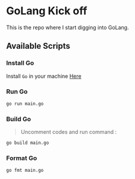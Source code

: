# GoLang Kick off 

This is the repo where I start digging into GoLang.

## Available Scripts

### Install Go

Install `Go` in your machine [Here](https://go.dev/doc/install)

### Run Go

```bash
go run main.go
```

### Build Go

> Uncomment codes and run command :

```bash
go build main.go
```

### Format Go

```bash
go fmt main.go
```
